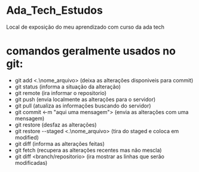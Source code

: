 # Ada_Tech_Estudos
Local de exposição do meu aprendizado com curso da ada tech

# comandos geralmente usados no git:
* git add <.\nome_arquivo> (deixa as alterações disponiveis para commit)
* git status (informa a situação da alteração)
* git remote (ira informar o repositorio) 
* git push <repositorio> <branch> (envia localmente as alterações para o servidor)
* git pull (atualiza as informações buscando do servidor)
* git commit <-m "aqui uma mensagem"> (envia as alterações com uma mensagem)
* git restore (desfaz as alterações)
* git restore --staged <.\nome_arquivo> (tira do staged e coloca em modified)
* git diff (informa as alterações feitas)
* git fetch (recupera as alterações recentes mas não mescla)
* git diff <branch/repositorio> (ira mostrar as linhas que serão modificadas)
